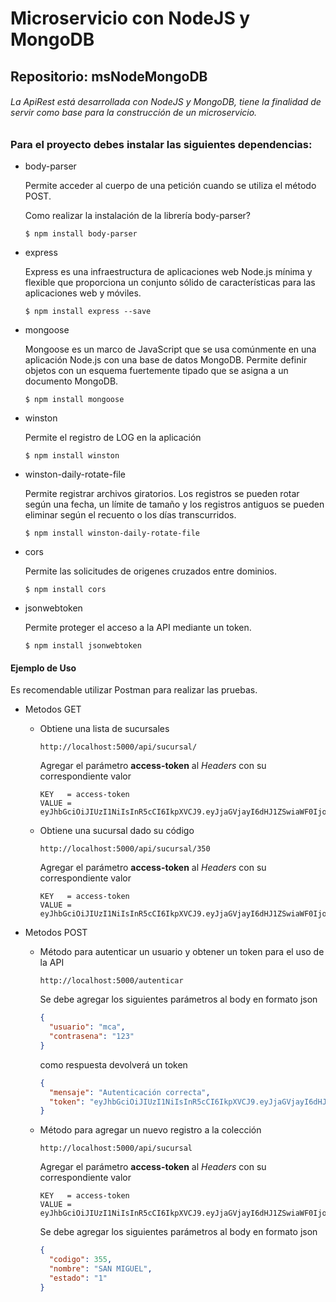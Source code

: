 # Microservicio con NodeJS y MongoDB
## Repositorio: msNodeMongoDB

###### La ApiRest está desarrollada con NodeJS y MongoDB, tiene la finalidad de servir como base para la construcción de un microservicio.

### Para el proyecto debes instalar las siguientes dependencias:

- body-parser
  
  Permite acceder al cuerpo de una petición cuando se utiliza el método POST.
  
  Como realizar la instalación de la librería body-parser?
  ```
  $ npm install body-parser
  ```

- express

  Express es una infraestructura de aplicaciones web Node.js mínima y flexible que proporciona un conjunto sólido de características para las aplicaciones web y móviles.
  ```
  $ npm install express --save
  ```

- mongoose

  Mongoose es un marco de JavaScript que se usa comúnmente en una aplicación Node.js con una base de datos MongoDB.
  Permite definir objetos con un esquema fuertemente tipado que se asigna a un documento MongoDB.
  ```
  $ npm install mongoose
  ```

- winston

  Permite el registro de LOG en la aplicación
  
  ```
  $ npm install winston
  ```
  
- winston-daily-rotate-file

  Permite registrar archivos giratorios. Los registros se pueden rotar según una fecha, un límite de tamaño y los registros antiguos se pueden eliminar según el recuento o los días transcurridos.

  ```
  $ npm install winston-daily-rotate-file
  ```

- cors

  Permite las solicitudes de origenes cruzados entre dominios.
 
  ```
  $ npm install cors
  ```
 
- jsonwebtoken
 
  Permite proteger el acceso a la API mediante un token.
 
  ```
  $ npm install jsonwebtoken
  ```
 
 
#### Ejemplo de Uso

Es recomendable utilizar Postman para realizar las pruebas.

- Metodos GET

  - Obtiene una lista de sucursales
  
    ```
    http://localhost:5000/api/sucursal/
    ```
    
    Agregar el parámetro **access-token** al *Headers* con su correspondiente valor
    
    ```
    KEY   = access-token
    VALUE = eyJhbGciOiJIUzI1NiIsInR5cCI6IkpXVCJ9.eyJjaGVjayI6dHJ1ZSwiaWF0IjoxNTkzNDYxOTA1LCJleHAiOjE1OTM0NjMzNDV9.7SHReWejZBOPVU9rNUaqNN0HeHUY2GfokSULVkBj42c
    ```

  - Obtiene una sucursal dado su código
  
    ``` 
    http://localhost:5000/api/sucursal/350
    ```
    
    Agregar el parámetro **access-token** al *Headers* con su correspondiente valor
    
    ```
    KEY   = access-token
    VALUE = eyJhbGciOiJIUzI1NiIsInR5cCI6IkpXVCJ9.eyJjaGVjayI6dHJ1ZSwiaWF0IjoxNTkzNDYxOTA1LCJleHAiOjE1OTM0NjMzNDV9.7SHReWejZBOPVU9rNUaqNN0HeHUY2GfokSULVkBj42c
    ```

- Metodos POST

   - Método para autenticar un usuario y obtener un token para el uso de la API
   
     ```
     http://localhost:5000/autenticar
     ```
    
     Se debe agregar los siguientes parámetros al body en formato json
    
     ```json
     {
       "usuario": "mca",
       "contrasena": "123"
     } 
     ```
    
     como respuesta devolverá un token
    
     ```json
     {
       "mensaje": "Autenticación correcta",
       "token": "eyJhbGciOiJIUzI1NiIsInR5cCI6IkpXVCJ9.eyJjaGVjayI6dHJ1ZSwiaWF0IjoxNTkzNDYxOTA1LCJleHAiOjE1OTM0NjMzNDV9.7SHReWejZBOPVU9rNUaqNN0HeHUY2GfokSULVkBj42c"   
     }
     ```
  
  - Método para agregar un nuevo registro a la colección
    
    ```
    http://localhost:5000/api/sucursal
    ```
    
    Agregar el parámetro **access-token** al *Headers* con su correspondiente valor
    
    ```
    KEY   = access-token
    VALUE = eyJhbGciOiJIUzI1NiIsInR5cCI6IkpXVCJ9.eyJjaGVjayI6dHJ1ZSwiaWF0IjoxNTkzNDYxOTA1LCJleHAiOjE1OTM0NjMzNDV9.7SHReWejZBOPVU9rNUaqNN0HeHUY2GfokSULVkBj42c
    ```
  
    Se debe agregar los siguientes parámetros al body en formato json
    
    ```json
    {
      "codigo": 355,
      "nombre": "SAN MIGUEL",
      "estado": "1"
    } 
    ```
  
  
